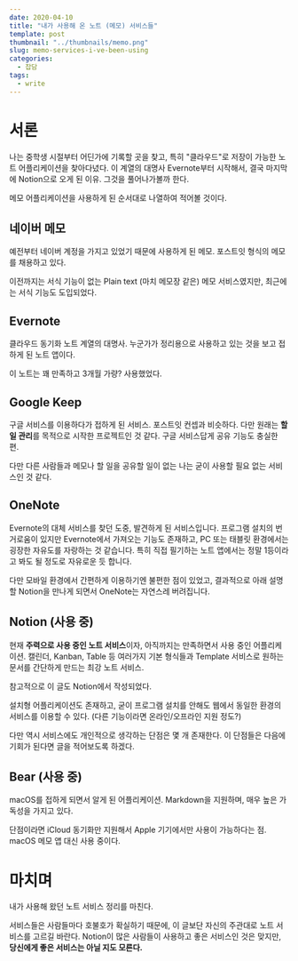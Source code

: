 ```yaml
---
date: 2020-04-10
title: "내가 사용해 온 노트 (메모) 서비스들"
template: post
thumbnail: "../thumbnails/memo.png"
slug: memo-services-i-ve-been-using
categories:
  - 잡담
tags:
  - write
---
```


# 서론

나는 중학생 시절부터 어딘가에 기록할 곳을 찾고, 특히 "클라우드"로 저장이 가능한 노트 어플리케이션을 찾아다녔다. 이 계열의 대명사 Evernote부터 시작해서, 결국 마지막에 Notion으로 오게 된 이유. 그것을 풀어나가볼까 한다.

메모 어플리케이션을 사용하게 된 순서대로 나열하여 적어볼 것이다.

## 네이버 메모

예전부터 네이버 계정을 가지고 있었기 때문에 사용하게 된 메모. 포스트잇 형식의 메모를 채용하고 있다.

이전까지는 서식 기능이 없는 Plain text (마치 메모장 같은) 메모 서비스였지만, 최근에는 서식 기능도 도입되었다. 

## Evernote

클라우드 동기화 노트 계열의 대명사. 누군가가 정리용으로 사용하고 있는 것을 보고 접하게 된 노트 앱이다.

이 노트는 꽤 만족하고 3개월 가량? 사용했었다.

## Google Keep

구글 서비스를 이용하다가 접하게 된 서비스. 포스트잇 컨셉과 비슷하다. 다만 원래는 **할일 관리**를 목적으로 시작한 프로젝트인 것 같다. 구글 서비스답게 공유 기능도 충실한 편.

다만 다른 사람들과 메모나 할 일을 공유할 일이 없는 나는 굳이 사용할 필요 없는 서비스인 것 같다.

## OneNote

Evernote의 대체 서비스를 찾던 도중, 발견하게 된 서비스입니다. 프로그램 설치의 번거로움이 있지만 Evernote에서 가져오는 기능도 존재하고, PC 또는 태블릿 환경에서는 굉장한 자유도를 자랑하는 것 같습니다. 특히 직접 필기하는 노트 앱에서는 정말 1등이라고 봐도 될 정도로 자유로운 듯 합니다.

다만 모바일 환경에서 간편하게 이용하기엔 불편한 점이 있었고, 결과적으로 아래 설명할 Notion을 만나게 되면서 OneNote는 자연스레 버려집니다.

## Notion (사용 중)

현재 **주력으로 사용 중인 노트 서비스**이자, 아직까지는 만족하면서 사용 중인 어플리케이션. 캘린더, Kanban, Table 등 여러가지 기본 형식들과 Template 서비스로 원하는 문서를 간단하게 만드는 최강 노트 서비스.

참고적으로 이 글도 Notion에서 작성되었다.

설치형 어플리케이션도 존재하고, 굳이 프로그램 설치를 안해도 웹에서 동일한 환경의 서비스를 이용할 수 있다. (다른 기능이라면 온라인/오프라인 지원 정도?)

다만 역시 서비스에도 개인적으로 생각하는 단점은 몇 개 존재한다. 이 단점들은 다음에 기회가 된다면 글을 적어보도록 하겠다.

## Bear (사용 중)

macOS를 접하게 되면서 알게 된 어플리케이션. Markdown을 지원하며, 매우 높은 가독성을 가지고 있다.

단점이라면 iCloud 동기화만 지원해서 Apple 기기에서만 사용이 가능하다는 점. macOS 메모 앱 대신 사용 중이다.

# 마치며

내가 사용해 왔던 노트 서비스 정리를 마친다.

서비스들은 사람들마다 호불호가 확실하기 때문에, 이 글보단 자신의 주관대로 노트 서비스를 고르길 바란다. Notion이 많은 사람들이 사용하고 좋은 서비스인 것은 맞지만, **당신에게 좋은 서비스는 아닐 지도 모른다.**